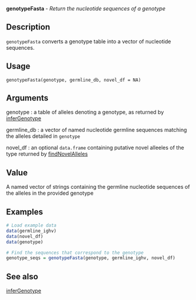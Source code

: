 





**genotypeFasta** - *Return the nucleotide sequences of a genotype*

Description
--------------------

`genotypeFasta` converts a genotype table into a vector of nucleotide
sequences.


Usage
--------------------
```
genotypeFasta(genotype, germline_db, novel_df = NA)
```

Arguments
-------------------

genotype
:   a table of alleles denoting a genotype, as returned by
[inferGenotype](inferGenotype.md)

germline_db
:   a vector of named nucleotide germline sequences
matching the alleles detailed in `genotype`

novel_df
:   an optional `data.frame` containing putative
novel alleeles of the type returned by
[findNovelAlleles](findNovelAlleles.md)



Value
-------------------

A named vector of strings containing the germline nucleotide
sequences of the alleles in the provided genotype



Examples
-------------------

```R
# Load example data
data(germline_ighv)
data(novel_df)
data(genotype)

# Find the sequences that correspond to the genotype
genotype_seqs = genotypeFasta(genotype, germline_ighv, novel_df)
```



See also
-------------------

[inferGenotype](inferGenotype.md)



